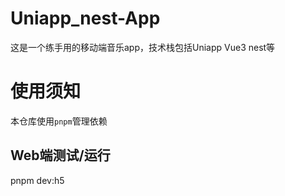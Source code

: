 # Uniapp_nest-App
这是一个练手用的移动端音乐app，技术栈包括Uniapp Vue3 nest等

# 使用须知
本仓库使用`pnpm`管理依赖

## Web端测试/运行
pnpm dev:h5
